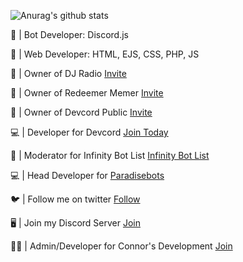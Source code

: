 
![Anurag's github stats](https://github-readme-stats.vercel.app/api?username=sgtharley5050&count_private=true)

🤖 | Bot Developer: Discord.js

💾 | Web Developer: HTML, EJS, CSS, PHP, JS

👑 | Owner of DJ Radio [Invite](https://discord.com/oauth2/authorize?client_id=758253727261524010&scope=bot&permissions=58191169)

👑 | Owner of Redeemer Memer [Invite](https://discord.com/oauth2/authorize?client_id=780117264455958558&scope=bot&permissions=523329)

👑 | Owner of Devcord Public [Invite](https://discord.com/oauth2/authorize?client_id=817888132195549215&permissions=388160&scope=bot)

💻 | Developer for Devcord [Join Today](https://discord.com/invite/EjayXqhXdU)

🚨 | Moderator for Infinity Bot List [Infinity Bot List](https://infinitybots.xyz/)

💻 | Head Developer for [Paradisebots](https://paradisebots.net/)

🐦 | Follow me on twitter [Follow](https://twitter.com/Sgtharley50501)

🖥️ | Join my Discord Server [Join](https://discord.com/invite/49GtrEhpwx)

👩‍💻 | Admin/Developer for Connor's Development [Join](https://discord.gg/ABkPPztHdE)
